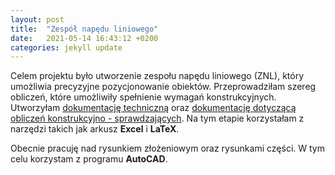 ```yaml
---
layout: post
title:  "Zespół napędu liniowego"
date:   2021-05-14 16:43:12 +0200
categories: jekyll update
---
```


Celem projektu było utworzenie zespołu napędu liniowego (ZNL), który umożliwia precyzyjne pozycjonowanie obiektów. Przeprowadziłam szereg obliczeń, które umożliwiły spełnienie wymagań konstrukcyjnych. Utworzyłam [dokumentację techniczną](/images/ZNL-23_Pamula_obliczenia_1.pdf) oraz [dokumentację dotyczącą obliczeń konstrukcyjno - sprawdzających](/images/ZNL-23_Pamula_obliczenia_2.pdf). Na tym etapie korzystałam z narzędzi takich jak arkusz **Excel** i **LaTeX**.

Obecnie pracuję nad rysunkiem złożeniowym oraz rysunkami części. W tym celu korzystam z programu **AutoCAD**.
